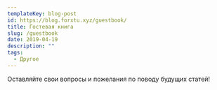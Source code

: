 ```yaml
---
templateKey: blog-post
id: https://blog.forxtu.xyz/guestbook/
title: Гостевая книга
slug: /guestbook
date: 2019-04-19
description: ""
tags:
  - Другое
---
```


Оставляйте свои вопросы и пожелания по поводу будущих статей!
